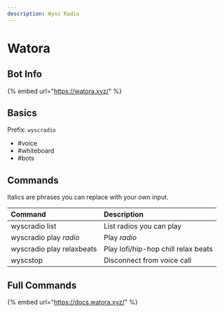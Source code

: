 ```yaml
---
description: Wysc Radio
---
```


# Watora

## Bot Info

{% embed url="https://watora.xyz/" %}

## Basics

Prefix: `wyscradio`

* \#voice
* \#whiteboard
* \#bots

## Commands

Italics are phrases you can replace with your own input.

| Command | Description |
| :--- | :--- |
| wyscradio list | List radios you can play |
| wyscradio play _radio_ | Play _radio_ |
| wyscradio play relaxbeats | Play lofi/hip-hop chill relax beats |
| wyscstop | Disconnect from voice call |

## Full Commands

{% embed url="https://docs.watora.xyz/" %}



